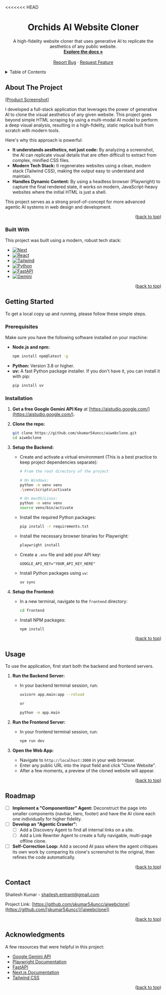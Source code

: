 <<<<<<< HEAD
<div align="center">
  <h1 align="center">Orchids AI Website Cloner</h1>

  <p align="center">
    A high-fidelity website cloner that uses generative AI to replicate the aesthetics of any public website.
    <br />
    <a href="#about-the-project"><strong>Explore the docs »</strong></a>
    <br />
    <br />
    <a href="https://github.com/[skumar54uncc]/[aiwebclone]/issues">Report Bug</a>
    ·
    <a href="https://github.com/[skumar54uncc]/[aiwebclone]/issues">Request Feature</a>
  </p>
</div>

<!-- TABLE OF CONTENTS -->
<details>
  <summary>Table of Contents</summary>
  <ol>
    <li>
      <a href="#about-the-project">About The Project</a>
      <ul>
        <li><a href="#built-with">Built With</a></li>
      </ul>
    </li>
    <li>
      <a href="#getting-started">Getting Started</a>
      <ul>
        <li><a href="#prerequisites">Prerequisites</a></li>
        <li><a href="#installation">Installation</a></li>
      </ul>
    </li>
    <li><a href="#usage">Usage</a></li>
    <li><a href="#roadmap">Roadmap</a></li>
    <li><a href="#license">License</a></li>
    <li><a href="#contact">Contact</a></li>
    <li><a href="#acknowledgments">Acknowledgments</a></li>
  </ol>
</details>

<!-- ABOUT THE PROJECT -->
## About The Project

[[Product Screenshot]](https://drive.google.com/file/d/1p2TvO1LiHllE9pT875QKoVkHg3d9N1kt/view?usp=sharing)

I developed a full-stack application that leverages the power of generative AI to clone the visual aesthetics of any given website. This project goes beyond simple HTML scraping by using a multi-modal AI model to perform a deep visual analysis, resulting in a high-fidelity, static replica built from scratch with modern tools.

Here's why this approach is powerful:

* **It understands aesthetics, not just code:** By analyzing a screenshot, the AI can replicate visual details that are often difficult to extract from complex, minified CSS files.
* **Modern Tech Stack:** It regenerates websites using a clean, modern stack (Tailwind CSS), making the output easy to understand and maintain.
* **Handles Dynamic Content:** By using a headless browser (Playwright) to capture the final rendered state, it works on modern, JavaScript-heavy websites where the initial HTML is just a shell.

This project serves as a strong proof-of-concept for more advanced agentic AI systems in web design and development.

<p align="right">(<a href="#readme-toc">back to top</a>)</p>

### Built With

This project was built using a modern, robust tech stack:

* [![Next][Next.js]][Next-url]
* [![React][React.js]][React-url]
* [![Tailwind][TailwindCSS]][Tailwind-url]
* [![Python][Python.org]][Python-url]
* [![FastAPI][FastAPI.tiangolo.com]][FastAPI-url]
* [![Gemini][Gemini.google.com]][Gemini-url]

<p align="right">(<a href="#readme-toc">back to top</a>)</p>

<!-- GETTING STARTED -->
## Getting Started

To get a local copy up and running, please follow these simple steps.

### Prerequisites

Make sure you have the following software installed on your machine:
* **Node.js and npm:**
    ```sh
    npm install npm@latest -g
    ```
* **Python:** Version 3.8 or higher.
* **uv:** A fast Python package installer. If you don't have it, you can install it with pip:
    ```sh
    pip install uv
    ```

### Installation

1.  **Get a free Google Gemini API Key** at [https://aistudio.google.com/](https://aistudio.google.com/).

2.  **Clone the repo:**
    ```bash
    git clone https://github.com/skumar54uncc/aiwebclone.git
    cd aiwebclone
    ```

3.  **Setup the Backend:**
    * Create and activate a virtual environment (This is a best practice to keep project dependencies separate):
        ```sh
        # From the root directory of the project

        # On Windows:
        python -m venv venv
        .\venv\Scripts\activate

        # On macOS/Linux:
        python -m venv venv
        source venv/bin/activate
        ```
    * Install the required Python packages:
        ```sh
        pip install -r requirements.txt
        ```
    * Install the necessary browser binaries for Playwright:
        ```sh
        playwright install
        ```
    * Create a `.env` file and add your API key:
        ```
        GOOGLE_API_KEY="YOUR_API_KEY_HERE"
        ```
    * Install Python packages using `uv`:
        ```sh
        uv sync
        ```
    

4.  **Setup the Frontend:**
    * In a new terminal, navigate to the `frontend` directory:
        ```sh
        cd frontend
        ```
    * Install NPM packages:
        ```sh
        npm install
        ```

<p align="right">(<a href="#readme-toc">back to top</a>)</p>

<!-- USAGE EXAMPLES -->
## Usage

To use the application, first start both the backend and frontend servers.

1.  **Run the Backend Server:**
    * In your backend terminal session, run:
        ```sh
        uvicorn app.main:app --reload

        or 

        python -m app.main
        ```

2.  **Run the Frontend Server:**
    * In your frontend terminal session, run:
        ```sh
        npm run dev
        ```

3.  **Open the Web App:**
    * Navigate to `http://localhost:3000` in your web browser.
    * Enter any public URL into the input field and click "Clone Website".
    * After a few moments, a preview of the cloned website will appear.

<p align="right">(<a href="#readme-toc">back to top</a>)</p>

<!-- ROADMAP -->
## Roadmap

* [ ] **Implement a "Componentizer" Agent:** Deconstruct the page into smaller components (navbar, hero, footer) and have the AI clone each one individually for higher fidelity.
* [ ] **Develop an "Agentic Crawler":**
    * [ ] Add a Discovery Agent to find all internal links on a site.
    * [ ] Add a Link Rewriter Agent to create a fully navigable, multi-page offline clone.
* [ ] **Self-Correction Loop:** Add a second AI pass where the agent critiques its own work by comparing its clone's screenshot to the original, then refines the code automatically.

<p align="right">(<a href="#readme-toc">back to top</a>)</p>

<!-- CONTACT -->
## Contact

Shailesh Kumar - shailesh.entrant@gmail.com

Project Link: [https://github.com/skumar54uncc/aiwebclone](https://github.com/[skumar54uncc]/[aiwebclone])

<p align="right">(<a href="#readme-toc">back to top</a>)</p>

<!-- ACKNOWLEDGMENTS -->
## Acknowledgments

A few resources that were helpful in this project:

* [Google Gemini API](https://ai.google.dev/docs)
* [Playwright Documentation](https://playwright.dev/python/docs/intro)
* [FastAPI](https://fastapi.tiangolo.com/)
* [Next.js Documentation](https://nextjs.org/docs)
* [Tailwind CSS](https://tailwindcss.com/docs)

<p align="right">(<a href="#readme-toc">back to top</a>)</p>

<!-- MARKDOWN LINKS & IMAGES -->
[product-screenshot]: https://i.imgur.com/your-demo.gif
[Next.js]: https://img.shields.io/badge/Next-black?style=for-the-badge&logo=next.js&logoColor=white
[Next-url]: https://nextjs.org/
[React.js]: https://img.shields.io/badge/React-20232A?style=for-the-badge&logo=react&logoColor=61DAFB
[React-url]: https://reactjs.org/
[TailwindCSS]: https://img.shields.io/badge/Tailwind_CSS-38B2AC?style=for-the-badge&logo=tailwind-css&logoColor=white
[Tailwind-url]: https://tailwindcss.com/
[Python.org]: https://img.shields.io/badge/Python-3776AB?style=for-the-badge&logo=python&logoColor=white
[Python-url]: https://www.python.org/
[FastAPI.tiangolo.com]: https://img.shields.io/badge/FastAPI-009688?style=for-the-badge&logo=fastapi&logoColor=white
[FastAPI-url]: https://fastapi.tiangolo.com/
[Gemini.google.com]: https://img.shields.io/badge/Google_Gemini-4285F4?style=for-the-badge&logo=google-gemini&logoColor=white
[Gemini-url]: https://ai.google.dev/

